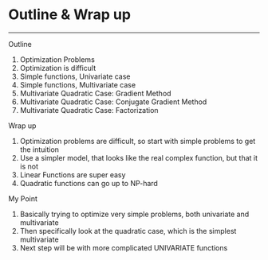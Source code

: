 # Outline & Wrap up
---
Outline
1. Optimization Problems
2. Optimization is difficult
3. Simple functions, Univariate case
4. Simple functions, Multivariate case
5. Multivariate Quadratic Case: Gradient Method
6. Multivariate Quadratic Case: Conjugate Gradient Method
7. Multivariate Quadratic Case: Factorization

Wrap up
1. Optimization problems are difficult, so start with simple problems to get the intuition
2. Use a simpler model, that looks like the real complex function, but that it is not
3. Linear Functions are super easy
4. Quadratic functions can go up to NP-hard

My Point
1. Basically trying to optimize very simple problems, both univariate and multivariate
2. Then specifically look at the quadratic case, which is the simplest multivariate
3. Next step will be with more complicated UNIVARIATE functions

